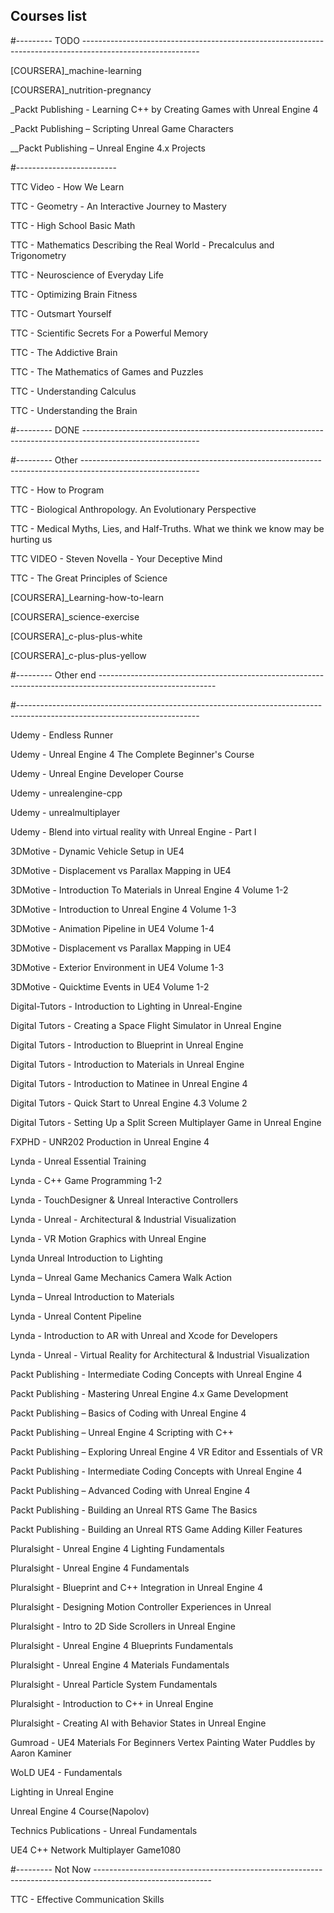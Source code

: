 ## Courses list


#--------- TODO -----------------------------------------------------------------------------------------------------------

[COURSERA]_machine-learning

[COURSERA]_nutrition-pregnancy

_Packt Publishing - Learning C++ by Creating Games with Unreal Engine 4

_Packt Publishing – Scripting Unreal Game Characters

__Packt Publishing – Unreal Engine 4.x Projects

#-------------------------

TTC Video - How We Learn

TTC - Geometry - An Interactive Journey to Mastery

TTC - High School Basic Math

TTC - Mathematics Describing the Real World - Precalculus and Trigonometry

TTC - Neuroscience of Everyday Life

TTC - Optimizing Brain Fitness

TTC - Outsmart Yourself

TTC - Scientific Secrets For a Powerful Memory

TTC - The Addictive Brain

TTC - The Mathematics of Games and Puzzles

TTC - Understanding Calculus

TTC - Understanding the Brain

#--------- DONE -----------------------------------------------------------------------------------------------------------


#--------- Other -----------------------------------------------------------------------------------------------------------

TTC - How to Program

TTC - Biological Anthropology. An Evolutionary Perspective

TTC - Medical Myths, Lies, and Half-Truths. What we think we know may be hurting us

TTC VIDEO - Steven Novella - Your Deceptive Mind

TTC - The Great Principles of Science

[COURSERA]_Learning-how-to-learn

[COURSERA]_science-exercise

[COURSERA]_c-plus-plus-white

[COURSERA]_c-plus-plus-yellow

#--------- Other end -----------------------------------------------------------------------------------------------------------




#---------------------------------------------------------------------------------------------------------------------------

Udemy - Endless Runner

Udemy - Unreal Engine 4 The Complete Beginner's Course

Udemy - Unreal Engine Developer Course

Udemy - unrealengine-cpp

Udemy - unrealmultiplayer

Udemy - Blend into virtual reality with Unreal Engine - Part I



3DMotive - Dynamic Vehicle Setup in UE4

3DMotive - Displacement vs Parallax Mapping in UE4

3DMotive - Introduction To Materials in Unreal Engine 4 Volume 1-2

3DMotive - Introduction to Unreal Engine 4 Volume 1-3

3DMotive - Animation Pipeline in UE4 Volume 1-4

3DMotive - Displacement vs Parallax Mapping in UE4

3DMotive - Exterior Environment in UE4 Volume 1-3

3DMotive - Quicktime Events in UE4 Volume 1-2




Digital-Tutors - Introduction to Lighting in Unreal-Engine

Digital Tutors - Creating a Space Flight Simulator in Unreal Engine

Digital Tutors - Introduction to Blueprint in Unreal Engine

Digital Tutors - Introduction to Materials in Unreal Engine

Digital Tutors - Introduction to Matinee in Unreal Engine 4

Digital Tutors - Quick Start to Unreal Engine 4.3 Volume 2

Digital Tutors - Setting Up a Split Screen Multiplayer Game in Unreal Engine


FXPHD - UNR202 Production in Unreal Engine 4




Lynda - Unreal Essential Training

Lynda - C++ Game Programming 1-2

Lynda - TouchDesigner & Unreal Interactive Controllers

Lynda - Unreal - Architectural & Industrial Visualization

Lynda - VR Motion Graphics with Unreal Engine

Lynda Unreal Introduction to Lighting

Lynda – Unreal Game Mechanics Camera Walk Action

Lynda – Unreal Introduction to Materials

Lynda - Unreal Content Pipeline

Lynda - Introduction to AR with Unreal and Xcode for Developers

Lynda - Unreal - Virtual Reality for Architectural & Industrial Visualization




Packt Publishing - Intermediate Coding Concepts with Unreal Engine 4

Packt Publishing - Mastering Unreal Engine 4.x Game Development

Packt Publishing – Basics of Coding with Unreal Engine 4

Packt Publishing – Unreal Engine 4 Scripting with C++

Packt Publishing – Exploring Unreal Engine 4 VR Editor and Essentials of VR

Packt Publishing - Intermediate Coding Concepts with Unreal Engine 4

Packt Publishing – Advanced Coding with Unreal Engine 4

Packt Publishing - Building an Unreal RTS Game The Basics

Packt Publishing - Building an Unreal RTS Game Adding Killer Features




Pluralsight - Unreal Engine 4 Lighting Fundamentals

Pluralsight - Unreal Engine 4 Fundamentals 

Pluralsight - Blueprint and C++ Integration in Unreal Engine 4

Pluralsight - Designing Motion Controller Experiences in Unreal

Pluralsight - Intro to 2D Side Scrollers in Unreal Engine

Pluralsight - Unreal Engine 4 Blueprints Fundamentals

Pluralsight - Unreal Engine 4 Materials Fundamentals

Pluralsight - Unreal Particle System Fundamentals

Pluralsight - Introduction to C++ in Unreal Engine

Pluralsight - Creating AI with Behavior States in Unreal Engine






Gumroad - UE4 Materials For Beginners Vertex Painting Water Puddles by Aaron Kaminer 




WoLD UE4 - Fundamentals


Lighting in Unreal Engine

Unreal Engine 4 Course(Napolov)

Technics Publications - Unreal Fundamentals




UE4 C++ Network Multiplayer Game1080



#--------- Not Now -----------------------------------------------------------------------------------------------------------

TTC - Effective Communication Skills
